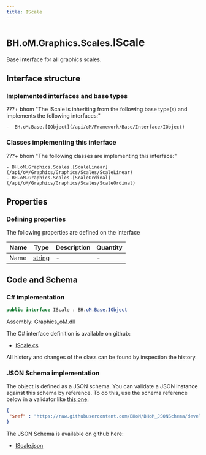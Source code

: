```yaml
---
title: IScale
---
```


# <small>BH.oM.Graphics.Scales.</small>**IScale**

Base interface for all graphics scales.

## Interface structure

### Implemented interfaces and base types

???+ bhom "The IScale is inheriting from the following base type(s) and implements the following interfaces:"

    -  BH.oM.Base.[IObject](/api/oM/Framework/Base/Interface/IObject)


### Classes implementing this interface

???+ bhom "The following classes are implementing this interface:"

    - BH.oM.Graphics.Scales.[ScaleLinear](/api/oM/Graphics/Graphics/Scales/ScaleLinear)
    - BH.oM.Graphics.Scales.[ScaleOrdinal](/api/oM/Graphics/Graphics/Scales/ScaleOrdinal)


## Properties



### Defining properties

The following properties are defined on the interface

| Name             | Type             | Description      | Quantity         |
|------------------|------------------|------------------|------------------|
| Name | [string](https://learn.microsoft.com/en-us/dotnet/api/System.String?view=netstandard-2.0) | - | - |


## Code and Schema

### C# implementation

``` C# title="C#"
public interface IScale : BH.oM.Base.IObject
```

Assembly: Graphics_oM.dll

The C# interface definition is available on github:

- [IScale.cs](https://github.com/BHoM/BHoM/blob/develop/Graphics_oM/Scales\IScale.cs)

All history and changes of the class can be found by inspection the history.
### JSON Schema implementation

The object is defined as a JSON schema. You can validate a JSON instance against this schema by reference. To do this, use the schema reference below in a validator like [this one](https://www.jsonschemavalidator.net/).

``` json title="JSON Schema"
{
 "$ref" : "https://raw.githubusercontent.com/BHoM/BHoM_JSONSchema/develop/Graphics_oM/Scales/IScale.json"
}
```

The JSON Schema is available on github here:

- [IScale.json](https://github.com/BHoM/BHoM_JSONSchema/blob/develop/Graphics_oM/Scales/IScale.json)
